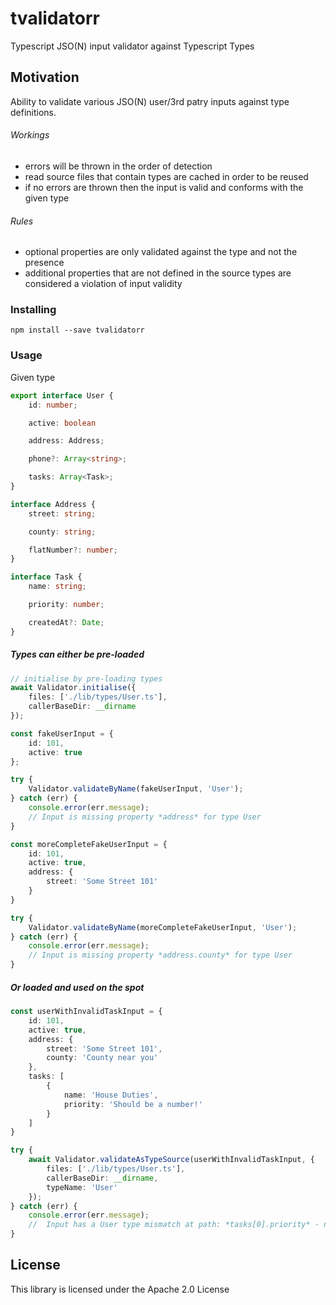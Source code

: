 # tvalidatorr

Typescript JSO(N) input validator against Typescript Types

## Motivation

Ability to validate various JSO(N) user/3rd patry inputs against type definitions.   

###### Workings
- errors will be thrown in the order of detection
- read source files that contain types are cached in order to be reused
- if no errors are thrown then the input is valid and conforms with the given type
###### Rules
- optional properties are only validated against the type and not the presence
- additional properties that are not defined in the source types are considered a violation of input validity


### Installing

```
npm install --save tvalidatorr
```

### Usage
Given type
``` typescript
export interface User {
    id: number;

    active: boolean

    address: Address;

    phone?: Array<string>;

    tasks: Array<Task>;
}

interface Address {
    street: string;

    county: string;

    flatNumber?: number;
}

interface Task {
    name: string;

    priority: number;

    createdAt?: Date;
}
```

##### Types can either be pre-loaded

```typescript
// initialise by pre-loading types
await Validator.initialise({
    files: ['./lib/types/User.ts'],
    callerBaseDir: __dirname
});

const fakeUserInput = {
    id: 101,
    active: true
};

try {
    Validator.validateByName(fakeUserInput, 'User');
} catch (err) {
    console.error(err.message);
    // Input is missing property *address* for type User
}

const moreCompleteFakeUserInput = {
    id: 101,
    active: true,
    address: {
        street: 'Some Street 101'
    }
}

try {
    Validator.validateByName(moreCompleteFakeUserInput, 'User');
} catch (err) {
    console.error(err.message);
    // Input is missing property *address.county* for type User
}
```
##### Or loaded and used on the spot
```typescript
const userWithInvalidTaskInput = {
    id: 101,
    active: true,
    address: {
        street: 'Some Street 101',
        county: 'County near you'
    },
    tasks: [
        {
            name: 'House Duties',
            priority: 'Should be a number!'
        }
    ]
}

try {
    await Validator.validateAsTypeSource(userWithInvalidTaskInput, {
        files: ['./lib/types/User.ts'],
        callerBaseDir: __dirname,
        typeName: 'User'
    });
} catch (err) {
    console.error(err.message);
    //  Input has a User type mismatch at path: *tasks[0].priority* - number type expected
}
```

## License
This library is licensed under the Apache 2.0 License
